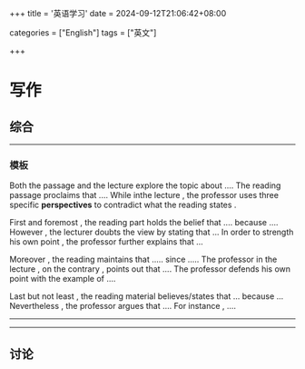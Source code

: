 +++
title = '英语学习'
date = 2024-09-12T21:06:42+08:00

categories = ["English"] 
tags = ["英文"]

+++



# 写作

## 综合

---


### 模板
Both the passage and the lecture explore the topic about  ....  The reading passage proclaims that .... While inthe lecture , the professor uses three specific **perspectives** to contradict what the reading states .          

First and foremost , the reading part holds the belief that .... because .... However , the lecturer doubts the view by stating that ... In order to strength his own point , the professor further explains that ...              

Moreover , the reading maintains that ..... since ..... The professor in the lecture , on the contrary , points out that .... The professor defends his own point with the example of ....         

Last  but not least , the reading material believes/states that ... because ... Nevertheless , the professor argues that .... For instance , ....     

---


















---




## 讨论





